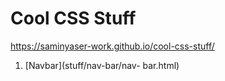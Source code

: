 # Cool CSS Stuff

https://saminyaser-work.github.io/cool-css-stuff/

1. [Navbar](stuff/nav-bar/nav- bar.html)


